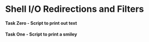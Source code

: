 # Shell I/O Redirections and Filters
#### Task Zero - Script to print out text
#### Task One - Script to print a smiley
